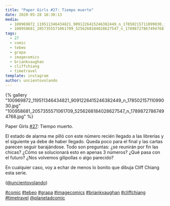 ```yaml
---
title: "Paper Girls #27: Tiempo muerto"
date: 2020-05-28 16:30:13
media: 
  - 100969872_119511346434821_9091226415246382449_n_17850215711099030.jpg
  - 100958681_2057355571061709_5256268184028627547_n_17898727867494768.jpg
tags: 
  - 27
  - comic
  - tebeo
  - grapa
  - imagecomics
  - briankvaughan
  - cliffchiang
  - timetravel
template: instagram
author: uncientovolando
---
```


{% gallery "100969872_119511346434821_9091226415246382449_n_17850215711099030.jpg" "100958681_2057355571061709_5256268184028627547_n_17898727867494768.jpg" %}

Paper Girls [#27](/tags/27): Tiempo muerto.

El estado de alarma me pilló con este número recién llegado a las librerías y el siguiente ya debe de haber llegado. Queda poco para el final y las cartas parecen seguir barajándose. Todo son preguntas: ¿se reunirán por fin las chicas? ¿Cómo se solucionará esto en apenas 3 números? ¿Qué pasa con el futuro? ¿Nos volvemos gilipollas o algo parecido?

En cualquier caso, voy a echar de menos lo bonito que dibuja Cliff Chiang esta serie.

([@uncientovolando](https://instagram.com/uncientovolando))

[#comic](/tags/comic) [#tebeo](/tags/tebeo) [#grapa](/tags/grapa) [#imagecomics](/tags/imagecomics) [#briankvaughan](/tags/briankvaughan) [#cliffchiang](/tags/cliffchiang) [#timetravel](/tags/timetravel) [@planetadcomic](https://instagram.com/planetadcomic)
